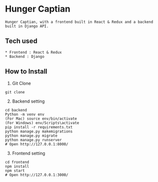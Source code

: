 # Hunger Captian


```
Hunger Captian, with a frontend built in React & Redux and a backend built in Django API.

```

## Tech used

```
* Frontend : React & Redux
* Backend : Django
```

## How to Install

1. Git Clone 
```
git clone 
```

2. Backend setting

```
cd backend
Python -m venv env
(For Mac) source env/bin/activate
(For Windows) env/Scripts\activate
pip install -r requirements.txt
python manage.py makemigrations
python manage.py migrate
python manage.py runserver
# Open http://127.0.0.1:8000/
```

3. Frontend setting

```
cd frontend
npm install
npm start
# Open http://127.0.0.1:3000/
```
